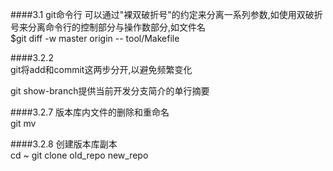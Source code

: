 ####3.1 git命令行
可以通过"裸双破折号"的约定来分离一系列参数,如使用双破折号来分离命令行的控制部分与操作数部分,如文件名  
$git diff -w master origin -- tool/Makefile  


####3.2.2  
git将add和commit这两步分开,以避免频繁变化  

git show-branch提供当前开发分支简介的单行摘要  


####3.2.7 版本库内文件的删除和重命名  
git mv


####3.2.8 创建版本库副本  
cd ~
git clone old_repo new_repo




